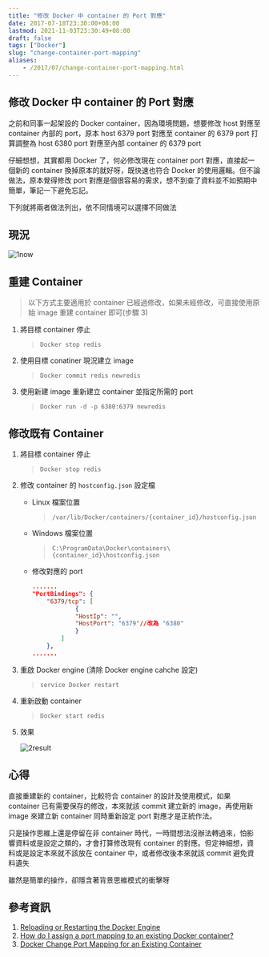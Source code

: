```yaml
---
title: "修改 Docker 中 container 的 Port 對應"
date: 2017-07-18T23:30:00+08:00
lastmod: 2021-11-03T23:30:49+08:00
draft: false
tags: ["Docker"]
slug: "change-container-port-mapping"
aliases:
    - /2017/07/change-container-port-mapping.html
---
```

## 修改 Docker 中 container 的 Port 對應

之前和同事一起架設的 Docker container，因為環境問題，想要修改 host 對應至 container 內部的 port，原本 host 6379 port 對應至 container 的 6379 port 打算調整為 host 6380 port 對應至內部 container 的 6379 port

仔細想想，其實都用 Docker 了，何必修改現在 container port 對應，直接起一個新的 container 換掉原本的就好呀，既快速也符合 Docker 的使用邏輯。但不論做法，原本覺得修改 port 對應是個很容易的需求，想不到查了資料並不如預期中簡單，筆記一下避免忘記。

下列就將兩者做法列出，依不同情境可以選擇不同做法

## 現況

![1now](https://user-images.githubusercontent.com/3851540/28325399-477c82c2-6c10-11e7-99cd-3e22482b2a3b.png)

## 重建 Container

> 以下方式主要適用於 container 已經過修改，如果未經修改，可直接使用原始 image 重建 container 即可(步驟 3)

1. 將目標 container 停止

    > `Docker stop redis`

2. 使用目標 conatiner 現況建立 image

    > `Docker commit redis newredis`

3. 使用新建 image 重新建立 container 並指定所需的 port

    > `Docker run -d -p 6380:6379 newredis`

## 修改既有 Container

1. 將目標 container 停止

    > `Docker stop redis`

2. 修改 container 的 `hostconfig.json` 設定檔

    * Linux 檔案位置

        > `/var/lib/Docker/containers/{container_id}/hostconfig.json`

    * Windows 檔案位置

        > `C:\ProgramData\Docker\containers\{container_id}\hostconfig.json`

    * 修改對應的 port

        ```json
        .......
        "PortBindings": {
            "6379/tcp": [
                    {
                    "HostIp": "",
                    "HostPort": "6379"//改為 "6380"
                    }
                ]
            },
        .......
        ```

3. 重啟 Docker engine (清除 Docker engine cahche 設定)

    > `service Docker restart`

4. 重新啟動 container

    > `Docker start redis`

5. 效果

    ![2result](https://user-images.githubusercontent.com/3851540/28325400-477d6a0c-6c10-11e7-9c16-11d874ce2cb5.png)

## 心得

直接重建新的 container，比較符合 container 的設計及使用模式，如果 container 已有需要保存的修改，本來就該 commit 建立新的 image，再使用新 image 來建立新 container 同時重新設定 port 對應才是正統作法。

只是操作思維上還是停留在非 container 時代，一時間想法沒辦法轉過來，怕影響資料或是設定之類的，才會打算修改現有 container 的對應。但定神細想，資料或是設定本來就不該放在 container 中，或者修改後本來就該 commit 避免資料遺失

雖然是簡單的操作，卻隱含著背景思維模式的衝擊呀

## 參考資訊

1. [Reloading or Restarting the Docker Engine](https://docs.oracle.com/cd/E37670_01/E75728/html/section_yqk_dqg_gp.html)
2. [How do I assign a port mapping to an existing Docker container?](https://stackoverflow.com/questions/19335444/how-do-i-assign-a-port-mapping-to-an-existing-Docker-container)
3. [Docker Change Port Mapping for an Existing Container](https://mybrainimage.wordpress.com/2017/02/05/Docker-change-port-mapping-for-an-existing-container/)
